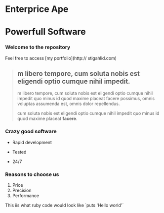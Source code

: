 Enterprice Ape
==============

Powerfull Software
==================

### Welcome to the repository

Feel free to access [my portfolio](http:// stigahlid.com)

> ## m libero tempore, cum soluta nobis est eligendi optio cumque nihil impedit.
>
> m libero tempore, cum soluta nobis est eligendi optio cumque nihil impedit quo minus id quod maxime placeat facere possimus, omnis voluptas assumenda est, omnis dolor repellendus.
>
> cum soluta nobis est eligendi optio cumque nihil impedit quo minus id quod maxime placeat **facere**.

### Crazy good software
* Rapid development
+ Tested
- 24/7

### Reasons to choose us
1. Price
2. Precision
3. Performance

This iis what ruby code would look like `puts 'Hello world'´